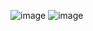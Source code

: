 ![image](https://user-images.githubusercontent.com/47605309/155583024-1744d977-72b5-46ba-8f41-c58bf98ecbc6.png)
![image](https://user-images.githubusercontent.com/47605309/155583590-fd3f2eca-79b7-4625-902a-d6260b6e4fce.png)
